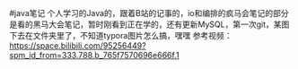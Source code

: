#java笔记
个人学习的Java的，跟着B站的记事的，io和编排的疯马会笔记的部分是看的黑马大会笔记，暂时刚看到正在学的，还有更新MySQL，第一次git，某图下去在文件夹里了，不知道typora图片怎么搞，嘿嘿
参考视频：https://space.bilibili.com/95256449?spm_id_from=333.788.b_765f7570696e666f.1
